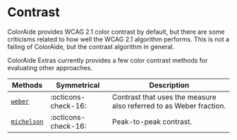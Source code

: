# Contrast

ColorAide provides WCAG 2.1 color contrast by default, but there are some criticisms related to how well the WCAG 2.1
algorithm performs. This is not a failing of ColorAide, but the contrast algorithm in general.

ColorAide Extras currently provides a few color contrast methods for evaluating other approaches.

Methods                       | Symmetrical         | Description
----------------------------- | ------------------  | -----------
[`weber`](./weber.md)         | :octicons-check-16: | Contrast that uses the measure also referred to as Weber fraction.
[`michelson`](./michelson.md) | :octicons-check-16: | Peak-to-peak contrast.

